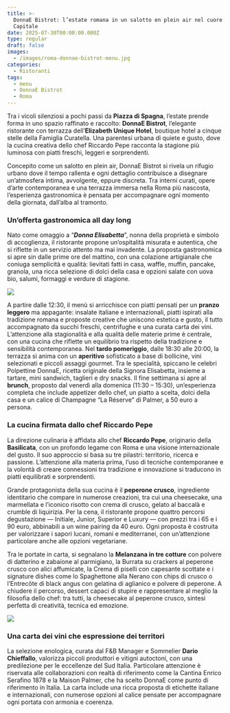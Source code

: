 ```yaml
---
title: >-
  DonnaE Bistrot: l’estate romana in un salotto en plein air nel cuore della
  Capitale
date: 2025-07-30T00:00:00.000Z
type: regular
draft: false
images:
  - /images/roma-donnae-bistrot-menu.jpg
categories:
  - Ristoranti
tags:
  - menu
  - DonnaE Bistrot
  - Roma
---
```


Tra i vicoli silenziosi a pochi passi da **Piazza di Spagna**, l’estate prende forma in uno spazio raffinato e raccolto: **DonnaE Bistrot**, l’elegante ristorante con terrazza dell’**Elizabeth Unique Hotel**, boutique hotel a cinque stelle della Famiglia Curatella. Una parentesi urbana di quiete e gusto, dove la cucina creativa dello chef Riccardo Pepe racconta la stagione più luminosa con piatti freschi, leggeri e sorprendenti.

Concepito come un salotto en plein air, DonnaE Bistrot si rivela un rifugio urbano dove il tempo rallenta e ogni dettaglio contribuisce a disegnare un’atmosfera intima, avvolgente, eppure discreta. Tra interni curati, opere d’arte contemporanea e una terrazza immersa nella Roma più nascosta, l’esperienza gastronomica è pensata per accompagnare ogni momento della giornata, dall’alba al tramonto.

### Un’offerta gastronomica all day long

Nato come omaggio a “***Donna Elisabetta***”, nonna della proprietà e simbolo di accoglienza, il ristorante propone un’ospitalità misurata e autentica, che si riflette in un servizio attento ma mai invadente. La proposta gastronomica si apre sin dalle prime ore del mattino, con una colazione artigianale che coniuga semplicità e qualità: lievitati fatti in casa, waffle, muffin, pancake, granola, una ricca selezione di dolci della casa e opzioni salate con uova bio, salumi, formaggi e verdure di stagione.

![](/images/donnae-bistrot-roma.jpg)

A partire dalle 12:30, il menù si arricchisce con piatti pensati per un **pranzo leggero** ma appagante: insalate italiane e internazionali, piatti ispirati alla tradizione romana e proposte creative che uniscono estetica e gusto, il tutto accompagnato da succhi freschi, centrifughe e una curata carta dei vini. L’attenzione alla stagionalità e alla qualità delle materie prime è centrale, con una cucina che riflette un equilibrio tra rispetto della tradizione e sensibilità contemporanea. Nel **tardo pomeriggio**, dalle 18:30 alle 20:00, la terrazza si anima con un **aperitivo** sofisticato a base di bollicine, vini selezionati e piccoli assaggi gourmet. Tra le specialità, spiccano le celebri Polpettine DonnaE, ricetta originale della Signora Elisabetta, insieme a tartare, mini sandwich, taglieri e dry snacks. Il fine settimana si apre al **brunch**, proposto dal venerdì alla domenica (11:30 – 15:30), un’esperienza completa che include appetizer dello chef, un piatto a scelta, dolci della casa e un calice di Champagne “La Réserve” di Palmer, a 50 euro a persona.

### La cucina firmata dallo chef Riccardo Pepe

La direzione culinaria è affidata allo chef **Riccardo Pepe**, originario della **Basilicata**, con un profondo legame con Roma e una visione internazionale del gusto. Il suo approccio si basa su tre pilastri: territorio, ricerca e passione. L’attenzione alla materia prima, l’uso di tecniche contemporanee e la volontà di creare connessioni tra tradizione e innovazione si traducono in piatti equilibrati e sorprendenti.

Grande protagonista della sua cucina è il **peperone crusco**, ingrediente identitario che compare in numerose creazioni, tra cui una cheesecake, una marmellata e l’iconico risotto con crema di crusco, gelato al baccalà e crumble di liquirizia. Per la cena, il ristorante propone quattro percorsi degustazione — Initiale, Junior, Superior e Luxury — con prezzi tra i 65 e i 90 euro, abbinabili a un wine pairing da 40 euro. Ogni proposta è costruita per valorizzare i sapori lucani, romani e mediterranei, con un’attenzione particolare anche alle opzioni vegetariane.

Tra le portate in carta, si segnalano la **Melanzana in tre cotture** con polvere di datterino e zabaione al parmigiano, la Burrata su crackers al peperone crusco con alici affumicate, la Crema di piselli con capesante scottate e i signature dishes come lo Spaghettone alla Nerano con chips di crusco o l’Entrecôte di black angus con gelatina di aglianico e polvere di peperone. A chiudere il percorso, dessert capaci di stupire e rappresentare al meglio la filosofia dello chef: tra tutti, la cheesecake al peperone crusco, sintesi perfetta di creatività, tecnica ed emozione.

![](/images/donnae-bistrot-roma-vino.jpg)

### Una carta dei vini che espressione dei territori

La selezione enologica, curata dal F\&B Manager e Sommelier **Dario Chieffallo**, valorizza piccoli produttori e vitigni autoctoni, con una predilezione per le eccellenze del Sud Italia. Particolare attenzione è riservata alle collaborazioni con realtà di riferimento come la Cantina Enrico Serafino 1878 e la Maison Palmer, che ha scelto DonnaE come punto di riferimento in Italia. La carta include una ricca proposta di etichette italiane e internazionali, con numerose opzioni al calice pensate per accompagnare ogni portata con armonia e coerenza.
